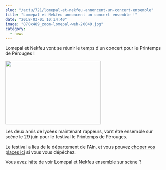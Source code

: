 ```yaml
--- 
slug: "/actu/721/lomepal-et-nekfeu-annoncent-un-concert-ensemble"
title: "Lomepal et Nekfeu annoncent un concert ensemble !"
date: "2018-03-01 10:14:40"
image: "870x489_zoom-lomepal-web-20049.jpg"
category:
  - news
---
```

<p>Lomepal et Nekfeu vont se réunir le temps d'un concert pour le Printemps de Pérouges !</p>

<p><img alt="" src="https://data.whicdn.com/images/187349476/large.jpg" style="height:200px; width:300px" /></p>

<p>Les deux amis de lycées maintenant rappeurs, vont être ensemble sur scène le 29 juin pour le festival le Printemps de Pérouges.</p>

<p>Le festival a lieu de le département de l'Ain, et vous pouvez <a href="http://www.francebillet.com/place-spectacle/manifestation/Rap-Hip-hop-Slam-NEKFEU-LOMEPAL-PERO1.htm?_lang=fr_FR#/disponibilite/36abf308c0a8281461c40f3dde9a45ac/normale">choper vos places ici</a> si vous vous dépêchez.</p>

<p>Vous avez hâte de voir Lomepal et Nekfeu ensemble sur scène ?</p>